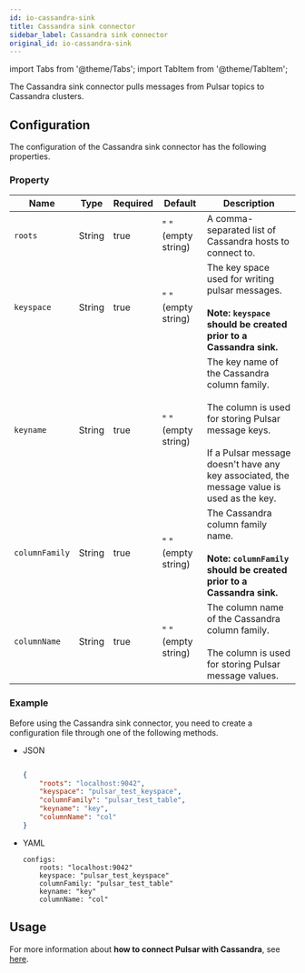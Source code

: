 ```yaml
---
id: io-cassandra-sink
title: Cassandra sink connector
sidebar_label: Cassandra sink connector
original_id: io-cassandra-sink
---
```


import Tabs from '@theme/Tabs';
import TabItem from '@theme/TabItem';


The Cassandra sink connector pulls messages from Pulsar topics to Cassandra clusters.

## Configuration

The configuration of the Cassandra sink connector has the following properties.

### Property

| Name | Type|Required | Default | Description 
|------|----------|----------|---------|-------------|
| `roots` | String|true | " " (empty string) | A comma-separated list of Cassandra hosts to connect to.|
| `keyspace` | String|true| " " (empty string)| The key space used for writing pulsar messages. <br /><br />**Note: `keyspace` should be created prior to a Cassandra sink.**|
| `keyname` | String|true| " " (empty string)| The key name of the Cassandra column family. <br /><br />The column is used for storing Pulsar message keys. <br /><br />If a Pulsar message doesn't have any key associated, the message value is used as the key. |
| `columnFamily` | String|true| " " (empty string)| The Cassandra column family name.<br /><br />**Note: `columnFamily` should be created prior to a Cassandra sink.**|
| `columnName` | String|true| " " (empty string) | The column name of the Cassandra column family.<br /><br /> The column is used for storing Pulsar message values. |

### Example

Before using the Cassandra sink connector, you need to create a configuration file through one of the following methods.

* JSON

    ```json

    {
        "roots": "localhost:9042",
        "keyspace": "pulsar_test_keyspace",
        "columnFamily": "pulsar_test_table",
        "keyname": "key",
        "columnName": "col"
    }

    ```

* YAML
  

    ```
    configs:
        roots: "localhost:9042"
        keyspace: "pulsar_test_keyspace"
        columnFamily: "pulsar_test_table"
        keyname: "key"
        columnName: "col"

    ```

## Usage

For more information about **how to connect Pulsar with Cassandra**, see [here](io-quickstart.md#connect-pulsar-to-apache-cassandra).
